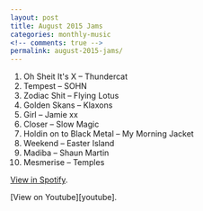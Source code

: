 ```yaml
---
layout: post
title: August 2015 Jams
categories: monthly-music
<!-- comments: true -->
permalink: august-2015-jams/
---
```


1. Oh Sheit It's X – Thundercat
2. Tempest – SOHN
3. Zodiac Shit – Flying Lotus
4. Golden Skans – Klaxons
5. Girl – Jamie xx
6. Closer – Slow Magic
7. Holdin on to Black Metal – My Morning Jacket
8. Weekend – Easter Island
9. Madiba – Shaun Martin
10. Mesmerise – Temples

[View in Spotify][spotify].  
<!-- [View in Apple Music][apple music].  
 -->[View on Youtube][youtube].

[spotify]: https://open.spotify.com/user/fred.hohman/playlist/0IsVi7qYcDZ5SdAKMDV1hz "View in Spotify."
[apple music]: https://itunes.apple.com/us/playlist/august-2015-jams/idpl.b3ec79019ffc4017932e13f230d07443 "View in iTunes."
[youtube]: https://www.youtube.com/playlist?list=PL7t4sFPlrvYWQv2deb7Wz9C26m28P55UU "View on Youtube."